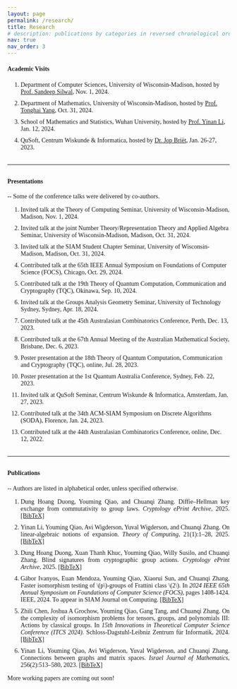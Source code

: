 ```yaml
---
layout: page
permalink: /research/
title: Research
# description: publications by categories in reversed chronological order. generated by jekyll-scholar.
nav: true
nav_order: 3
---
```


<script>
if (window.location.hash) {
  sessionStorage.setItem('scrollTarget', window.location.hash.slice(1));
  history.replaceState(null, null, window.location.pathname);
}
</script>

<link href="https://fonts.googleapis.com/css2?family=EB+Garamond&display=swap" rel="stylesheet">
<style>
    body {
        font-family: 'Palatino', 'Palatino Linotype', 'Palatino LT STD', 'Book Antiqua', 'Georgia', serif;
    }
    ol.custom-list {
    list-style: decimal;
    padding-left: 30px;
    }
    ol.custom-list li {
    margin-bottom: 10px;
    }
    .popup {
        display: none;
        position: fixed;
        left: 50%;
        top: 50%;
        transform: translate(-50%, -50%);
        border: 2px outset #333;
        padding: 20px;
        background-color: var(--global-bg-color);
        z-index: 1000;
        box-shadow: 0 0 10px rgba(0, 0, 0, 0.1);
        max-width: 90%;
        overflow-y: auto;
    }
    .overlay {
        display: none;
        position: fixed;
        left: 0;
        top: 0;
        width: 100%;
        height: 100%;
        background-color: rgba(0, 0, 0, 0.5);
        z-index: 999;
    }
    .popup-header {
        text-align: right; /* Aligns the close button to the right */
        margin-top: -15px;
    }
    .close-button {
        display: inline-block;
        cursor: pointer;
        font-size: 30px;
        color: #555;
    }
    pre {
        white-space: pre-wrap; /* Ensures the text wraps inside the popup */
        word-wrap: break-word; /* Breaks long words to wrap */
        color: var(--global-text-color); /* Background color of the text inside the popup */
        text-align: left;
        }
</style>

#### Academic Visits
<p style="margin-bottom: 20px;"></p>
<ol class="custom-list">
    <li>Department of Computer Sciences, University of Wisconsin-Madison, hosted by <a href="https://sandeepsilwal.com/">Prof. Sandeep Silwal</a>, Nov. 1, 2024. </li>
    <li>Department of Mathematics, University of Wisconsin-Madison, hosted by <a href="https://people.math.wisc.edu/~tonghaiyang/">Prof. Tonghai Yang</a>, Oct. 31, 2024. </li>
    <li>School of Mathematics and Statistics, Wuhan University, hosted by <a href="https://www.yinanli.com/">Prof. Yinan Li</a>, Jan. 12, 2024. </li>
    <li>QuSoft, Centrum Wiskunde & Informatica, hosted by <a href="https://homepages.cwi.nl/~jop/">Dr. Jop Briët</a>, Jan. 26-27, 2023. </li>
</ol>

<hr style="width: 100%; margin-top: 30px; margin-bottom: 30px;"/>

#### Presentations 
-- Some of the conference talks were delivered by co-authors.

<ol class="custom-list">
    <li>Invited talk at the Theory of Computing Seminar, University of Wisconsin-Madison, Madison, Nov. 1, 2024.</li>
    <li>Invited talk at the joint Number Theory/Representation Theory and Applied Algebra Seminar, University of Wisconsin-Madison, Madison, Oct. 31, 2024.</li>
    <li>Invited talk at the SIAM Student Chapter Seminar, University of Wisconsin-Madison, Madison, Oct. 31, 2024.</li>
    <li>Contributed talk at the 65th IEEE Annual Symposium on Foundations of Computer Science (FOCS), Chicago, Oct. 29, 2024.</li>
    <li>Contributed talk at the 19th Theory of Quantum Computation, Communication and Cryptography (TQC), Okinawa, Sep. 10, 2024.</li>
    <li>Invited talk at the Groups Analysis Geometry Seminar, University of Technology Sydney, Sydney, Apr. 18, 2024.</li>
    <li>Contributed talk at the 45th Australasian Combinatorics Conference, Perth, Dec. 13, 2023.</li>
    <li>Contributed talk at the 67th Annual Meeting of the Australian Mathematical Society, Brisbane, Dec. 6, 2023.</li>
    <li>Poster presentation at the 18th Theory of Quantum Computation, Communication and Cryptography (TQC), online, Jul. 28, 2023.</li>
    <li>Poster presentation at the 1st Quantum Australia Conference, Sydney, Feb. 22, 2023.</li>
    <li>Invited talk at QuSoft Seminar, Centrum Wiskunde & Informatica, Amsterdam, Jan. 27, 2023.</li>
    <li>Contributed talk at the 34th ACM-SIAM Symposium on Discrete Algorithms (SODA), Florence, Jan. 24, 2023.</li>
    <li>Contributed talk at the 44th Australasian Combinatorics Conference, online, Dec. 12, 2022.</li>
</ol>

<hr id="publications" style="width: 100%; margin-top: 30px; margin-bottom: 30px;"/>

#### Publications
-- Authors are listed in alphabetical order, unless specified otherwise.

<ol class="custom-list" style="text-align: justify;">
    <li>Dung Hoang Duong, Youming Qiao, and Chuanqi Zhang. Diffie–Hellman key exchange from commutativity to group laws. <em>Cryptology ePrint Archive</em>, 2025. <a href="#" class="bibTeXLink" data-content-id="content6">[BibTeX]</a></li>
    <li>Yinan Li, Youming Qiao, Avi Wigderson, Yuval Wigderson, and Chuanqi Zhang. On linear-algebraic notions of expansion. <em>Theory of Computing</em>, 21(1):1–28, 2025. <a href="#" class="bibTeXLink" data-content-id="content2">[BibTeX]</a></li>
    <li>Dung Hoang Duong, Xuan Thanh Khuc, Youming Qiao, Willy Susilo, and Chuanqi Zhang. Blind signatures from cryptographic group actions. <em>Cryptology ePrint Archive</em>, 2025. <a href="#" class="bibTeXLink" data-content-id="content5">[BibTeX]</a></li>
    <li>Gábor Ivanyos, Euan Mendoza, Youming Qiao, Xiaorui Sun, and Chuanqi Zhang. Faster isomorphism testing of \(p\)-groups of Frattini class \(2\). In <em>2024 IEEE 65th Annual Symposium on Foundations of Computer Science (FOCS)</em>, pages 1408-1424. IEEE, 2024. To appear in SIAM Journal on Computing. <a href="#" class="bibTeXLink" data-content-id="content4">[BibTeX]</a></li>
    <li>Zhili Chen, Joshua A Grochow, Youming Qiao, Gang Tang, and Chuanqi Zhang. On the complexity of isomorphism problems for tensors, groups, and polynomials III: Actions by classical groups. In <em>15th Innovations in Theoretical Computer Science Conference (ITCS 2024)</em>. Schloss-Dagstuhl-Leibniz Zentrum für Informatik, 2024. <a href="#" class="bibTeXLink" data-content-id="content3">[BibTeX]</a></li>
    <li>Yinan Li, Youming Qiao, Avi Wigderson, Yuval Wigderson, and Chuanqi Zhang. Connections between graphs and matrix spaces. <em>Israel Journal of Mathematics</em>, 256(2):513–580, 2023. <a href="#" class="bibTeXLink" data-content-id="content1">[BibTeX]</a></li>
</ol>

<!-- 
Two more papers in cryptography have been submitted, with more working papers coming out soon!
-->

More working papers are coming out soon!

<div id="overlay" class="overlay"></div>

<div id="popup" class="popup">
    <div class="popup-header">
        <span class="close-button" id="closeButton">&times;</span>
    </div>
    <pre id="popupContent">&nbsp;</pre>
</div>

<script>
document.addEventListener('DOMContentLoaded', function() {

     const contents = {

        content6: 
`@article{duong2025diffie,
  title={Diffie--Hellman key exchange from commutativity to group laws},
  author={Duong, Dung Hoang and and Qiao, Youming and Zhang, Chuanqi},
  journal={Cryptology ePrint Archive},
  year={2025}
}`,

        content5: 
`@article{duong2025blind,
  title={Blind signatures from cryptographic group actions},
  author={Duong, Dung Hoang and Khuc, Xuan Thanh and Qiao, Youming and Susilo, Willy and Zhang, Chuanqi},
  journal={Cryptology ePrint Archive},
  year={2025}
}`,
        content4: 
`@inproceedings{ivanyos2024faster,
  title={Faster isomorphism testing of $p$-groups of Frattini class $2$},
  author={Ivanyos, G{\\'a}bor and Mendoza, Euan and Qiao, Youming and Sun, Xiaorui and Zhang, Chuanqi},
  booktitle={2024 IEEE 65th Annual Symposium on Foundations of Computer Science (FOCS)},
  pages={1408-1424},
  year={2024},
  organization={IEEE},
  note={To appear in SIAM Journal on Computing.}
}`,
        content3: 
`@inproceedings{chen2023complexity,
  title={On the complexity of isomorphism problems for tensors, groups, and polynomials III: actions by classical groups},
  author={Chen, Zhili and Grochow, Joshua A and Qiao, Youming and Tang, Gang and Zhang, Chuanqi},
  booktitle={15th Innovations in Theoretical Computer Science Conference (ITCS 2024)},
  year={2024},
  organization={Schloss-Dagstuhl-Leibniz Zentrum f{\"u}r Informatik}
}`,
        content2: 
`@article{li2025linear,
  title={On Linear-Algebraic Notions of Expansion},
  author={Li, Yinan and Qiao, Youming and Wigderson, Avi and Wigderson, Yuval and Zhang, Chuanqi},
  journal={Theory of Computing},
  volume={21},
  number={1},
  pages={1--28},
  year={2025}
}`,
        content1: 
`@article{li2023connections,
  title={Connections between graphs and matrix spaces},
  author={Li, Yinan and Qiao, Youming and Wigderson, Avi and Wigderson, Yuval and Zhang, Chuanqi},
  journal={Israel Journal of Mathematics},
  volume={256},
  number={2},
  pages={513--580},
  year={2023},
  publisher={Springer}
}`
    };

    document.querySelectorAll('.bibTeXLink').forEach(function(link) {
        link.addEventListener('click', function(event) {
            event.preventDefault();
            const contentId = link.getAttribute('data-content-id');
            const content = contents[contentId];
            document.getElementById('popupContent').textContent = content;
            document.getElementById('popup').style.display = 'block';
            document.getElementById('overlay').style.display = 'block';
        });
    });

    document.getElementById('closeButton').addEventListener('click', function() {
        document.getElementById('popup').style.display = 'none';
        document.getElementById('overlay').style.display = 'none';
    });

    document.getElementById('overlay').addEventListener('click', function() {
        document.getElementById('popup').style.display = 'none';
        document.getElementById('overlay').style.display = 'none';
    });
});
</script>

<script>
window.addEventListener('DOMContentLoaded', () => {
  const targetId = sessionStorage.getItem('scrollTarget');
  if (targetId) {
    const target = document.getElementById(targetId);
    if (target) {
      target.scrollIntoView({ behavior: 'smooth' });
    }
    sessionStorage.removeItem('scrollTarget');
  }
});
</script>
